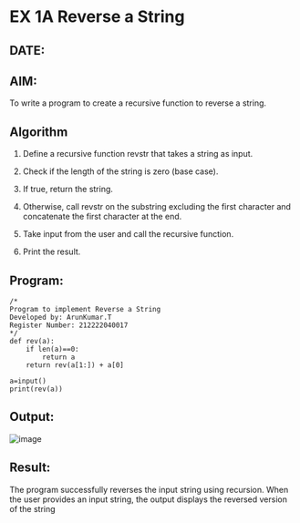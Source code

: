 # EX 1A Reverse a String
## DATE:
## AIM:
To write a program to create a recursive function to reverse a string.

## Algorithm
1. Define a recursive function revstr that takes a string as input.

2. Check if the length of the string is zero (base case).

3. If true, return the string.

4. Otherwise, call revstr on the substring excluding the first character and concatenate the first character at the end.

5. Take input from the user and call the recursive function.

6. Print the result.

## Program:
```
/*
Program to implement Reverse a String
Developed by: ArunKumar.T
Register Number: 212222040017 
*/
def rev(a):
    if len(a)==0:
        return a
    return rev(a[1:]) + a[0]
    
a=input()
print(rev(a))
```

## Output:
![image](https://github.com/user-attachments/assets/a0cb2e66-588d-429a-9296-1108e8a66a52)




## Result:
The program successfully reverses the input string using recursion. When the user provides an input string, the output displays the reversed version of the string
